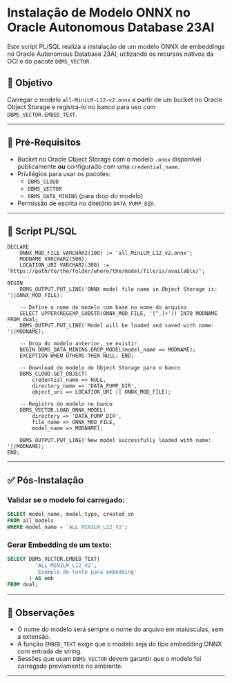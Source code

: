 # Instalação de Modelo ONNX no Oracle Autonomous Database 23AI

Este script PL/SQL realiza a instalação de um modelo ONNX de embeddings no Oracle Autonomous Database 23AI, utilizando os recursos nativos da OCI e do pacote `DBMS_VECTOR`.

## 🧩 Objetivo

Carregar o modelo `all-MiniLM-L12-v2.onnx` a partir de um bucket no Oracle Object Storage e registrá-lo no banco para uso com `DBMS_VECTOR.EMBED_TEXT`.

---

## 📁 Pré-Requisitos

- Bucket no Oracle Object Storage com o modelo `.onnx` disponível publicamente **ou** configurado com uma `credential_name`.
- Privilégios para usar os pacotes:
  - `DBMS_CLOUD`
  - `DBMS_VECTOR`
  - `DBMS_DATA_MINING` (para drop do modelo)
- Permissão de escrita no diretório `DATA_PUMP_DIR`.

---

## 📜 Script PL/SQL

```plsql
DECLARE 
    ONNX_MOD_FILE VARCHAR2(100) := 'all_MiniLM_L12_v2.onnx';
    MODNAME VARCHAR2(500);
    LOCATION_URI VARCHAR2(300) := 'https://path/to/the/folder/where/the/model/file/is/available/';

BEGIN
    DBMS_OUTPUT.PUT_LINE('ONNX model file name in Object Storage is: '||ONNX_MOD_FILE); 

    -- Define o nome do modelo com base no nome do arquivo
    SELECT UPPER(REGEXP_SUBSTR(ONNX_MOD_FILE, '[^.]+')) INTO MODNAME FROM dual;
    DBMS_OUTPUT.PUT_LINE('Model will be loaded and saved with name: '||MODNAME);

    -- Drop do modelo anterior, se existir
    BEGIN DBMS_DATA_MINING.DROP_MODEL(model_name => MODNAME);
    EXCEPTION WHEN OTHERS THEN NULL; END;

    -- Download do modelo do Object Storage para o banco
    DBMS_CLOUD.GET_OBJECT(                            
        credential_name => NULL,
        directory_name => 'DATA_PUMP_DIR',
        object_uri => LOCATION_URI || ONNX_MOD_FILE);

    -- Registro do modelo no banco
    DBMS_VECTOR.LOAD_ONNX_MODEL(
        directory => 'DATA_PUMP_DIR',
        file_name => ONNX_MOD_FILE,
        model_name => MODNAME);

    DBMS_OUTPUT.PUT_LINE('New model successfully loaded with name: '||MODNAME);
END;
```

---

## ✅ Pós-Instalação

### Validar se o modelo foi carregado:
```sql
SELECT model_name, model_type, created_on 
FROM all_models 
WHERE model_name = 'ALL_MINILM_L12_V2';
```

### Gerar Embedding de um texto:
```sql
SELECT DBMS_VECTOR.EMBED_TEXT(
         'ALL_MINILM_L12_V2', 
         'Exemplo de texto para embedding'
       ) AS emb 
FROM dual;
```

---

## 📌 Observações

- O nome do modelo será sempre o nome do arquivo em maiúsculas, sem a extensão.
- A função `EMBED_TEXT` exige que o modelo seja do tipo embedding ONNX com entrada de string.
- Sessões que usam `DBMS_VECTOR` devem garantir que o modelo foi carregado previamente no ambiente.

---
